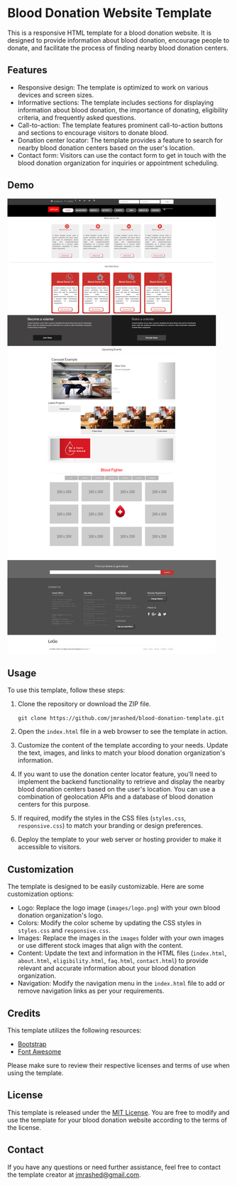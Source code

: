 # Blood Donation Website Template

This is a responsive HTML template for a blood donation website. It is designed to provide information about blood donation, encourage people to donate, and facilitate the process of finding nearby blood donation centers.

## Features

- Responsive design: The template is optimized to work on various devices and screen sizes.
- Informative sections: The template includes sections for displaying information about blood donation, the importance of donating, eligibility criteria, and frequently asked questions.
- Call-to-action: The template features prominent call-to-action buttons and sections to encourage visitors to donate blood.
- Donation center locator: The template provides a feature to search for nearby blood donation centers based on the user's location.
- Contact form: Visitors can use the contact form to get in touch with the blood donation organization for inquiries or appointment scheduling.

## Demo 
<img src="demo.png">

## Usage

To use this template, follow these steps:

1.  Clone the repository or download the ZIP file.


    `git clone https://github.com/jmrashed/blood-donation-template.git`

2.  Open the `index.html` file in a web browser to see the template in action.
3.  Customize the content of the template according to your needs. Update the text, images, and links to match your blood donation organization's information.
4.  If you want to use the donation center locator feature, you'll need to implement the backend functionality to retrieve and display the nearby blood donation centers based on the user's location. You can use a combination of geolocation APIs and a database of blood donation centers for this purpose.
5.  If required, modify the styles in the CSS files (`styles.css`, `responsive.css`) to match your branding or design preferences.
6.  Deploy the template to your web server or hosting provider to make it accessible to visitors.

## Customization

The template is designed to be easily customizable. Here are some customization options:

- Logo: Replace the logo image (`images/logo.png`) with your own blood donation organization's logo.
- Colors: Modify the color scheme by updating the CSS styles in `styles.css` and `responsive.css`.
- Images: Replace the images in the `images` folder with your own images or use different stock images that align with the content.
- Content: Update the text and information in the HTML files (`index.html`, `about.html`, `eligibility.html`, `faq.html`, `contact.html`) to provide relevant and accurate information about your blood donation organization.
- Navigation: Modify the navigation menu in the `index.html` file to add or remove navigation links as per your requirements.

## Credits

This template utilizes the following resources:

- [Bootstrap](https://getbootstrap.com/)
- [Font Awesome](https://fontawesome.com/)

Please make sure to review their respective licenses and terms of use when using the template.

## License

This template is released under the [MIT License](https://chat.openai.com/LICENSE). You are free to modify and use the template for your blood donation website according to the terms of the license.

## Contact

If you have any questions or need further assistance, feel free to contact the template creator at [jmrashed@gmail.com](mailto:jmrashed@gmail.com).
